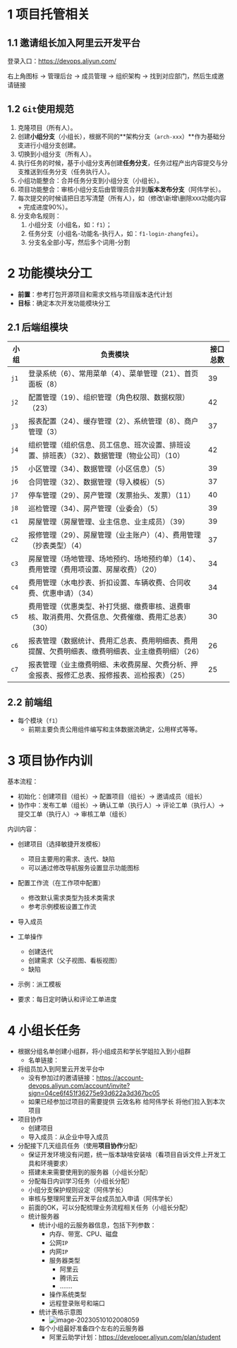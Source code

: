 

# 1 项目托管相关

## 1.1 邀请组长加入阿里云开发平台

登录入口：https://devops.aliyun.com/

右上角图标 -> 管理后台 -> 成员管理 -> 组织架构 -> 找到对应部门，然后生成邀请链接

## 1.2 `Git`使用规范

1. 克隆项目（所有人）。
1. 创建**小组分支**（小组长），根据不同的**架构分支（`arch-xxx`）**作为基础分支进行小组分支创建。 
1. 切换到小组分支（所有人）。
1. 执行任务的时候，基于小组分支再创建**任务分支**，任务过程产出内容提交与分支推送到任务分支（任务执行人）。
1. 小组功能整合：合并任务分支到小组分支（小组长）。
1. 项目功能整合：审核小组分支后由管理员合并到**版本发布分支**（阿伟学长）。
1. 每次提交的时候请把日志写清楚（所有人），如（修改\新增\删除`XXX`功能内容 + 完成进度90%）。
8. 分支命名规则：
   1. 小组分支（小组名，如：`f1`）；
   2. 任务分支（小组名-功能名-执行人，如：`f1-login-zhangfei`）。
   3. 分支名全部小写，然后多个词用-分割

# 2 功能模块分工

- **前置**：参考打包开源项目和需求文档与项目版本迭代计划
- **目标**：确定本次开发功能模块分工 

## 2.1 后端组模块

| 小组 | 负责模块                                                     | 接口总数 |
| ---- | ------------------------------------------------------------ | -------- |
| `j1` | 登录系统（6）、常用菜单（4）、菜单管理（21）、首页面板（8）  | 39       |
| `j2` | 配置管理（19）、组织管理（角色权限、数据权限）（23）         | 42       |
| `j3` | 报表配置（24）、缓存管理（2）、系统管理（8）、商户管理（3）  | 37       |
| `j4` | 组织管理（组织信息、员工信息、班次设置、排班设置、排班表）（32）、数据管理（物业公司）（10） | 42       |
| `j5` | 小区管理（34）、数据管理（小区信息）（5）                    | 39       |
| `j6` | 合同管理（32）、数据管理（导入模板）（5）                    | 37       |
| `j7` | 停车管理（29）、房产管理（发票抬头、发票）（11）             | 40       |
| `j8` | 巡检管理（34）、房产管理（业委会）（5）                      | 39       |
| `c1` | 房屋管理（房屋管理、业主信息、业主成员）（39）               | 39       |
| `c2` | 报修管理（29）、房屋管理（业主账户）（4）、费用管理（抄表类型）（4） | 37       |
| `c3` | 房屋管理（场地管理、场地预约、场地预约单）（14）、费用管理（费用项设置、房屋收费）（20） | 34       |
| `c4` | 费用管理（水电抄表、折扣设置、车辆收费、合同收费、优惠申请）（34） | 34       |
| `c5` | 费用管理（优惠类型、补打凭据、缴费审核、退费审核、取消费用、欠费信息、欠费催缴、费用汇总表）（30） | 30       |
| `c6` | 报表管理（数据统计、费用汇总表、费用明细表、费用提醒、欠费明细表、缴费明细表、业主缴费明细）（26） | 26       |
| `c7` | 报表管理（业主缴费明细、未收费房屋、欠费分析、押金报表、报修汇总表、报修报表、巡检报表）（25） | 25       |

## 2.2 前端组

- 每个模块（`f1`）
  - 前期主要负责公用组件编写和主体数据流确定，公用样式等等。


# 3 项目协作内训

基本流程：

- 初始化：创建项目（组长）-> 配置项目（组长）-> 邀请成员（组长）
- 协作中：发布工单（组长）-> 确认工单（执行人）-> 评论工单（执行人）-> 提交工单（执行人）-> 审核工单（组长）

内训内容：

- 创建项目（选择敏捷开发模板）
  - 项目主要用的需求、迭代、缺陷
  - 可以通过修改导航服务设置显示功能图标

- 配置工作流（在工作项中配置）
  - 修改默认需求类型为技术类需求
  - 参考示例模板设置工作流

- 导入成员
- 工单操作
  - 创建迭代
  - 创建需求（父子视图、看板视图）
  - 缺陷

- 示例：派工模板

- 要求：每日定时确认和评论工单进度

# 4 小组长任务

- 根据分组名单创建小组群，将小组成员和学长学姐拉入到小组群
  - 名单链接：
- 将组员加入到阿里云开发平台中
  - 没有参加过的邀请链接：https://account-devops.aliyun.com/account/invite?sign=04ce6f451f36275e93d622a3d367bc05
  - 如果已经参加过项目的需要提供 云效名称 给阿伟学长 将他们拉入到本次项目
- 项目协作
  - 创建项目
  - 导入成员：从企业中导入成员
- 分配接下几天组员任务（使用**项目协作**分配）
  - 保证开发环境没有问题，统一版本缺啥安装啥（看项目自诉文件上开发工具和环境要求）
  - 搭建未来需要使用到的服务器（小组长分配）
  - 分配每日内训学习任务（小组长分配）
  - 小组分支保护规则设定（阿伟学长）
  - 审核与整理阿里云开发平台成员加入申请（阿伟学长）
  - 前面的OK，可以分配梳理业务流程相关任务（小组长分配）
  - 统计服务器
    - 统计小组的云服务器信息，包括下列参数：
      - 内存、带宽、CPU、磁盘
      - 公网`IP`
      - 内网`IP`
      - 服务器类型
        - 阿里云
        - 腾讯云
        - .......
      - 操作系统类型
      - 远程登录账号和端口
    - 统计表格示意图
      - ![image-20230510102008059](imgs/image-20230510102008059.png)
    - 每个小组最好准备四个左右的云服务器
      - 阿里云助学计划：https://developer.aliyun.com/plan/student